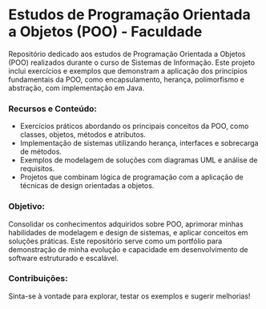 
# Estudos de Programação Orientada a Objetos (POO) - Faculdade

Repositório dedicado aos estudos de Programação Orientada a Objetos (POO) realizados durante o curso de Sistemas de Informação. Este projeto inclui exercícios e exemplos que demonstram a aplicação dos princípios fundamentais da POO, como encapsulamento, herança, polimorfismo e abstração, com implementação em Java.

### Recursos e Conteúdo:

* Exercícios práticos abordando os principais conceitos da POO, como classes, objetos, métodos e atributos.
* Implementação de sistemas utilizando herança, interfaces e sobrecarga de métodos.
* Exemplos de modelagem de soluções com diagramas UML e análise de requisitos.
* Projetos que combinam lógica de programação com a aplicação de técnicas de design orientadas a objetos.

### Objetivo:

Consolidar os conhecimentos adquiridos sobre POO, aprimorar minhas habilidades de modelagem e design de sistemas, e aplicar conceitos em soluções práticas. Este repositório serve como um portfólio para demonstração de minha evolução e capacidade em desenvolvimento de software estruturado e escalável.

### Contribuições:

Sinta-se à vontade para explorar, testar os exemplos e sugerir melhorias!